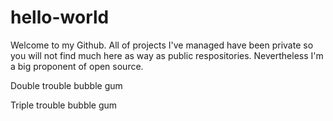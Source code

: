 # hello-world

Welcome to my Github. All of projects I've managed have been private so you will not find much here as way as public respositories. 
Nevertheless I'm a big proponent of open source. 

Double trouble bubble gum

Triple trouble bubble gum
